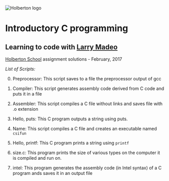 <img src="https://www.holbertonschool.com/assets/holberton-logo-1cc451260ca3cd297def53f2250a9794810667c7ca7b5fa5879a569a457bf16f.png" alt="Holberton logo">

# Introductory C programming

## Learning to code with [Larry Madeo](https://twitter.com/larmalade)

[Holberton School](https://www.holbertonschool.com) assignment solutions - February, 2017

*List of Scripts:*

0. Preprocessor: This script saves to a file the preprocessor output of gcc

1. Compiler: This script generates assembly code derived from C code and puts it in a file

2. Assembler: This script compiles a C file without links and saves file with .o extension

3. Hello, puts: This C program outputs a string using puts.

4. Name: This script compiles a C file and creates an executable named `csifun`

5. Hello, printf: This C program prints a string using `printf`

6. size.c: This program prints the size of various types on the computer it is compiled and run on.

8. intel:  This program generates the assembly code (in Intel syntax) of a C program ands saves it in an output file

